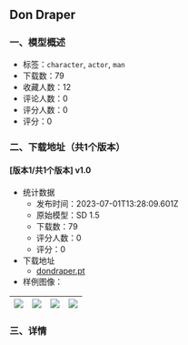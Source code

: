 ## Don Draper
### 一、模型概述

- 标签：`character`, `actor`, `man`
- 下载数：79
- 收藏人数：12
- 评论人数：0
- 评分人数：0
- 评分：0

### 二、下载地址（共1个版本）

#### [版本1/共1个版本] v1.0

- 统计数据
  - 发布时间：2023-07-01T13:28:09.601Z
  - 原始模型：SD 1.5
  - 下载数：79
  - 评分人数：0
  - 评分：0
- 下载地址
  - [dondraper.pt](https://civitai.com/api/download/models/108001)
- 样例图像：

| <img src="https://image.civitai.com/xG1nkqKTMzGDvpLrqFT7WA/bfc11332-ccd5-49fe-be4d-890248ef60f6/width=450/1358685.jpeg" /> | <img src="https://image.civitai.com/xG1nkqKTMzGDvpLrqFT7WA/4db7aea6-440c-470e-b90f-a11da2b25acc/width=450/1358689.jpeg" /> | <img src="https://image.civitai.com/xG1nkqKTMzGDvpLrqFT7WA/82e4faeb-a823-47a8-a4e7-0e3059bd0e40/width=450/1358688.jpeg" /> | <img src="https://image.civitai.com/xG1nkqKTMzGDvpLrqFT7WA/d060944a-dfd1-4da3-8b94-2f83d4706295/width=450/1358686.jpeg" /> |
| ---- | ---- | ---- | ---- |


### 三、详情
<p></p>